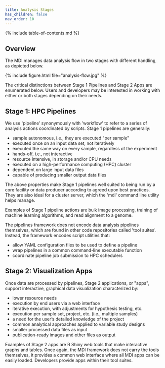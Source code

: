 ```yaml
---
title: Analysis Stages
has_children: false
nav_order: 10
---
```


{% include table-of-contents.md %}

## Overview

The MDI manages data analysis flow in two stages with different handling, as depicted below. 

{% include figure.html file="analysis-flow.jpg" %}

The critical distinctions between Stage 1 Pipelines and Stage 2
Apps are enumerated below. Users and developers may be interested in 
working with either or both stages depending on their needs.

## Stage 1: HPC Pipelines

We use 'pipeline' synonymously with 'workflow' to refer to a series of analysis 
actions coordinated by scripts. Stage 1 pipelines are generally:

- sample autonomous, i.e., they are executed "per sample"
- executed once on an input data set, not iteratively
- executed the same way on every sample, regardless of the experiment
- hands-off, i.e., not interactive
- resource intensive, in storage and/or CPU needs
- executed on a high-performance computing (HPC) cluster
- dependent on large input data files
- capable of producing smaller output data files

The above properties make Stage 1 pipelines well suited to being run by a core facility 
or data producer according to agreed upon best practices. They are also ideal for a 
cluster server, which the 'mdi' command line utility helps manage.

Examples of Stage 1 pipeline actions are bulk image processing, 
training of machine learning algorithms, and read alignment to a genome.

The pipelines framework does not encode data analysis pipelines themselves, 
which are found in other code repositories called 'tool suites'. 
Instead, the framework encodes script utilities that:

- allow YAML configuration files to be used to define a pipeline
- wrap pipelines in a common command-line executable function
- coordinate pipeline job submission to HPC schedulers

## Stage 2: Visualization Apps

Once data are processed by pipelines, Stage 2 applications, or "apps",
support interactive, graphical data visualization characterized by:

- lower resource needs
- execution by end users via a web interface
- iterative execution, with adjustments for hypothesis testing, etc.
- execution per sample set, project, etc. (i.e., multiple samples)
- a need for the user’s detailed knowledge of the project
- common analytical approaches applied to variable study designs
- smaller processed data files as input
- publication-ready images and other files as output

Examples of Stage 2 apps are R Shiny web tools that make
interactive graphs and tables. Once again, the MDI framework does not
carry the tools themselves, it provides a common web interface
where all MDI apps can be easily loaded. Developers provide apps 
within their tool suites.
